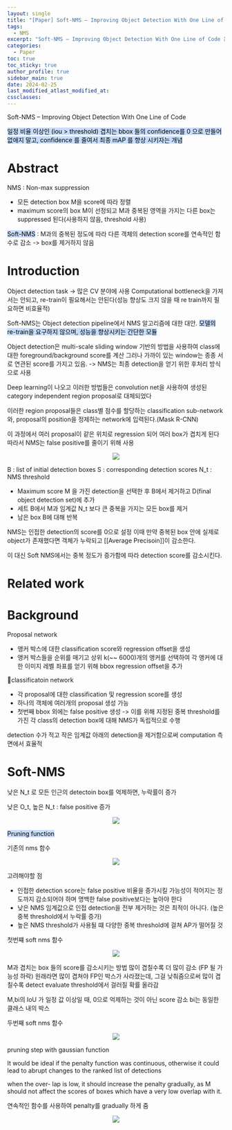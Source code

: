 ```yaml
---
layout: single
title: "[Paper] Soft-NMS – Improving Object Detection With One Line of Code"
tags:
  - NMS
excerpt: "Soft-NMS – Improving Object Detection With One Line of Code 논문 정리"
categories:
  - Paper
toc: true
toc_sticky: true
author_profile: true
sidebar_main: true
date: 2024-02-25
last_modified_atlast_modified_at: 
cssclasses:
---
```



Soft-NMS – Improving Object Detection With One Line of Code

<mark style="background: #ADCCFFA6;">일정 비율 이상인 (iou > threshold) 겹치는 bbox 들의 confidence를 0 으로 만들어 없애지 말고, confidence 를 줄여서 최종 mAP 를 향상 시키자는 개념</mark>

# Abstract

NMS : Non-max suppression
- 모든 detection box M을 score에 따라 정렬
- maximum score의 box M이 선정되고 M과 중복된 영역을 가지는 다른 box는 suppressed 된다(사용하지 않음, threshold 사용)

<mark style="background: #ADCCFFA6;">Soft-NMS</mark> : M과의 중복된 정도에 따라 다른 객체의 detection score를 연속적인 함수로 감소 -> box를 제거하지 않음

# Introduction

Object detection task -> 많은 CV 분야에 사용
Computational bottleneck을 가져서는 안되고, re-train이 필요해서는 안된다(성능 향상도 크지 않을 때 re train까지 필요하면 비효율적)

Soft-NMS는 Object detection pipeline에서 NMS 알고리즘에 대한 대안.
<mark style="background: #ADCCFFA6;">모델의 re-train을 요구하지 않으며, 성능을 향상시키는 간단한 모듈
</mark>

Object detection은 multi-scale sliding window 기반의 방법을 사용하여 class에 대한 foreground/background score를 계산
그러나 가까이 있는 window는 종종 서로 연관된 score를 가지고 있음. -> NMS는 최종 detection을 얻기 위한 후처리 방식으로 사용

Deep learning이 나오고 이러한 방법들은 convolution net을 사용하여 생성된 category independent region proposal로 대체되었다

이러한 region proposal들은 class별 점수를 할당하는 classification sub-network와, proposal의 position을 정제하는 network에 입력된다.(Mask R-CNN)

이 과정에서 여러 proposal이 같은 위치로 regression 되어 여러 box가 겹치게 된다
따라서 NMS는 false positive를 줄이기 위해 사용

<p align="center"><img src="/assets/images/Paper/SoftNMS/20240225205500.png"></p>

B : list of initial detection boxes
S : corresponding detection scores
N_t : NMS threshold

- Maximum score M 을 가진 detection을 선택한 후 B에서 제거하고 D(final object detection set)에 추가
- 세트 B에서 M과 임계값 N_t 보다 큰 중복을 가지는 모든 box를 제거
- 남은 box B에 대해 반복

NMS는 인접한 detection의 score를 0으로 설정
이때 만약 중복된 box 안에 실제로 object가 존재했다면 객체가 누락되고 [[Average Precisoin]]이 감소한다.

이 대신 Soft NMS에서는 중복 정도가 증가함에 따라 detection score를 감소시킨다.

# Related work

# Background

Proposal network
- 앵커 박스에 대한 classification score와 regression offset을 생성
- 앵커 박스들을 순위를 매기고 상위 k(~~ 6000)개의 앵커를 선택하여 각 앵커에 대한 이미지 레벨 좌표를 얻기 위해 bbox regression offset을 추가

classificatoin network
- 각 proposal에 대한 classification 및 regression score를 생성
- 하나의 객체에 여러개의 proposal 생성 가능
- 첫번째 bbox 외에는 false positive 생성 -> 이를 위해 지정된 중복 threshold를 가진 각 class의 detection box에 대해 NMS가 독립적으로 수행

detection 수가 적고 작은 임계값 아래의 detection을 제거함으로써 computation 측면에서 효율적

# Soft-NMS

낮은 N_t 로 모든 인근의 detectoin box를 억제하면, 누락률이 증가


낮은 O_t, 높은 N_t : false positive 증가
<p align="center"><img src="/assets/images/Paper/SoftNMS/20240225215156.png"></p>

<mark style="background: #ADCCFFA6;">Pruning function</mark>

기존의 nms 함수
<p align="center"><img src="/assets/images/Paper/SoftNMS/20240225215859.png"></p>

고려해야할 점
- 인접한 detection score는 false positive 비율을 증가시킬 가능성이 적어지는 정도까지 감소되어야 하며 명백한 false positive보다는 높아야 한다
- 낮은 NMS 임계값으로 인접 detection을 전부 제거하는 것은 최적이 아니다. (높은 중복 threshold에서 누락률 증가)
- 높은 NMS threshold가 사용될 떄 다양한 중복 threshold에 걸쳐 AP가 떨어질 것

첫번쨰 soft nms 함수
<p align="center"><img src="/assets/images/Paper/SoftNMS/20240226020527.png"></p>

M과 겹치는 box 들의 score를 감소시키는 방법
많이 겹칠수록 더 많이 감소 (FP 될 가능성 하락)
원래라면 많이 겹쳐야 FP인 박스가 사라졌는데, 그걸 낮춰줌으로써 많이 겹칠수록 detect evaluate threshold에서 걸러질 확률 올라감


M,bi의 IoU 가 일정 값 이상일 때, 0으로 억제하는 것이 아닌 score 감소
bi는 동일한 클래스 내의 박스

두번째 soft nms 함수
<p align="center"><img src="/assets/images/Paper/SoftNMS/20240226022449.png"></p>

pruning step with gaussian function

It would be ideal if the penalty function was continuous, otherwise it could lead to abrupt changes to the ranked list of detections

when the over- lap is low, it should increase the penalty gradually, as M should not affect the scores of boxes which have a very low overlap with it.

연속적인 함수를 사용하여 penalty를 gradually 하게 줌

<p align="center"><img src="/assets/images/Paper/SoftNMS/20240226033912.png"></p>


